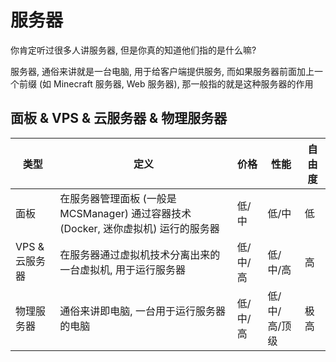 # 服务器

你肯定听过很多人讲服务器, 但是你真的知道他们指的是什么嘛?

服务器, 通俗来讲就是一台电脑, 用于给客户端提供服务, 而如果服务器前面加上一个前缀 (如 Minecraft 服务器, Web 服务器), 那一般指的就是这种服务器的作用

## 面板 & VPS & 云服务器 & 物理服务器
| 类型 | 定义 | 价格 | 性能 | 自由度 |
|-|-|-|-|-|
| 面板 | 在服务器管理面板 (一般是 MCSManager) 通过容器技术 (Docker, 迷你虚拟机)  运行的服务器 | 低/中 | 低/中 | 低 |
| VPS & 云服务器 | 在服务器通过虚拟机技术分离出来的一台虚拟机, 用于运行服务器 | 低/中/高 | 低/中/高 | 高 |
| 物理服务器 | 通俗来讲即电脑, 一台用于运行服务器的电脑 | 低/中/高 | 低/中/高/顶级 | 极高 |

